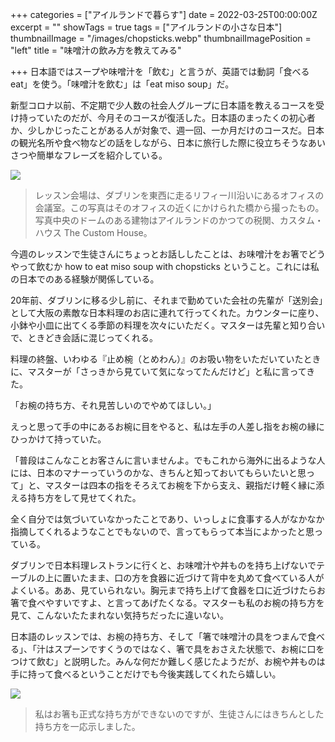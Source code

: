 +++
categories = ["アイルランドで暮らす"]
date = 2022-03-25T00:00:00Z
excerpt = ""
showTags = true
tags = ["アイルランドの小さな日本"]
thumbnailImage = "/images/chopsticks.webp"
thumbnailImagePosition = "left"
title = "味噌汁の飲み方を教えてみる"

+++
日本語ではスープや味噌汁を「飲む」と言うが、英語では動詞「食べる eat」を使う。「味噌汁を飲む」は「eat miso soup」だ。

<!--more-->

新型コロナ以前、不定期で少人数の社会人グループに日本語を教えるコースを受け持っていたのだが、今月そのコースが復活した。日本語のまったくの初心者か、少しかじったことがある人が対象で、週一回、一か月だけのコースだ。日本の観光名所や食べ物などの話をしながら、日本に旅行した際に役立ちそうなあいさつや簡単なフレーズを紹介している。

![](/images/river-liffey-mar22.webp)

> レッスン会場は、ダブリンを東西に走るリフィー川沿いにあるオフィスの会議室。この写真はそのオフィスの近くにかけられた橋から撮ったもの。写真中央のドームのある建物はアイルランドのかつての税関、カスタム・ハウス The Custom House。

今週のレッスンで生徒さんにちょっとお話ししたことは、お味噌汁をお箸でどうやって飲むか how to eat miso soup with chopsticks ということ。これには私の日本でのある経験が関係している。

20年前、ダブリンに移る少し前に、それまで勤めていた会社の先輩が「送別会」として大阪の素敵な日本料理のお店に連れて行ってくれた。カウンターに座り、小鉢や小皿に出てくる季節の料理を次々にいただく。マスターは先輩と知り合いで、ときどき会話に混じってくれる。

料理の終盤、いわゆる『止め椀（とめわん）』のお吸い物をいただいていたときに、マスターが「さっきから見ていて気になってたんだけど」と私に言ってきた。

「お椀の持ち方、それ見苦しいのでやめてほしい。」

えっと思って手の中にあるお椀に目をやると、私は左手の人差し指をお椀の縁にひっかけて持っていた。

「普段はこんなことお客さんに言いませんよ。でもこれから海外に出るような人には、日本のマナーっていうのかな、きちんと知っておいてもらいたいと思って」と、マスターは四本の指をそろえてお椀を下から支え、親指だけ軽く縁に添える持ち方をして見せてくれた。

全く自分では気づいていなかったことであり、いっしょに食事する人がなかなか指摘してくれるようなことでもないので、言ってもらって本当によかったと思っている。

ダブリンで日本料理レストランに行くと、お味噌汁や丼ものを持ち上げないでテーブルの上に置いたまま、口の方を食器に近づけて背中を丸めて食べている人がよくいる。ああ、見ていられない。胸元まで持ち上げて食器を口に近づけたらお箸で食べやすいですよ、と言ってあげたくなる。マスターも私のお椀の持ち方を見て、こんないたたまれない気持ちだったに違いない。

日本語のレッスンでは、お椀の持ち方、そして「箸で味噌汁の具をつまんで食べる」、「汁はスプーンですくうのではなく、箸で具をおさえた状態で、お椀に口をつけて飲む」と説明した。みんな何だか難しく感じたようだが、お椀や丼ものは手に持って食べるということだけでも今後実践してくれたら嬉しい。

![](/images/chopsticks.webp)

> 私はお箸も正式な持ち方ができないのですが、生徒さんにはきちんとした持ち方を一応示しました。